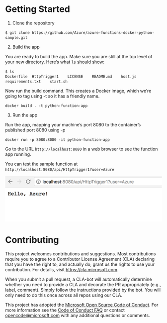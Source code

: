 
# Getting Started

1. Clone the repository

```shell
$ git clone https://github.com/Azure/azure-functions-docker-python-sample.git
```

2. Build the app

You are ready to build the app. Make sure you are still at the top level of your new directory. Here’s what `ls` should show:

```shell
$ ls
Dockerfile  HttpTrigger1    LICENSE    README.md    host.js requirements.txt    start.sh
```

Now run the build command. This creates a Docker image, which we’re going to tag using -t so it has a friendly name.

```shell
docker build . -t python-function-app
```

3. Run the app

Run the app, mapping your machine’s port 8080 to the container’s published port 8080 using -p

```shell
docker run -p 8080:8080 -it python-function-app
```

Go to the URL `http://localhost:8080` in a web browser to see the function app running. 

You can test the sample function at `http://localhost:8080/api/HttpTrigger1?user=Azure`

![httptrigger1 sample](img.png)




# Contributing

This project welcomes contributions and suggestions.  Most contributions require you to agree to a
Contributor License Agreement (CLA) declaring that you have the right to, and actually do, grant us
the rights to use your contribution. For details, visit https://cla.microsoft.com.

When you submit a pull request, a CLA-bot will automatically determine whether you need to provide
a CLA and decorate the PR appropriately (e.g., label, comment). Simply follow the instructions
provided by the bot. You will only need to do this once across all repos using our CLA.

This project has adopted the [Microsoft Open Source Code of Conduct](https://opensource.microsoft.com/codeofconduct/).
For more information see the [Code of Conduct FAQ](https://opensource.microsoft.com/codeofconduct/faq/) or
contact [opencode@microsoft.com](mailto:opencode@microsoft.com) with any additional questions or comments.
